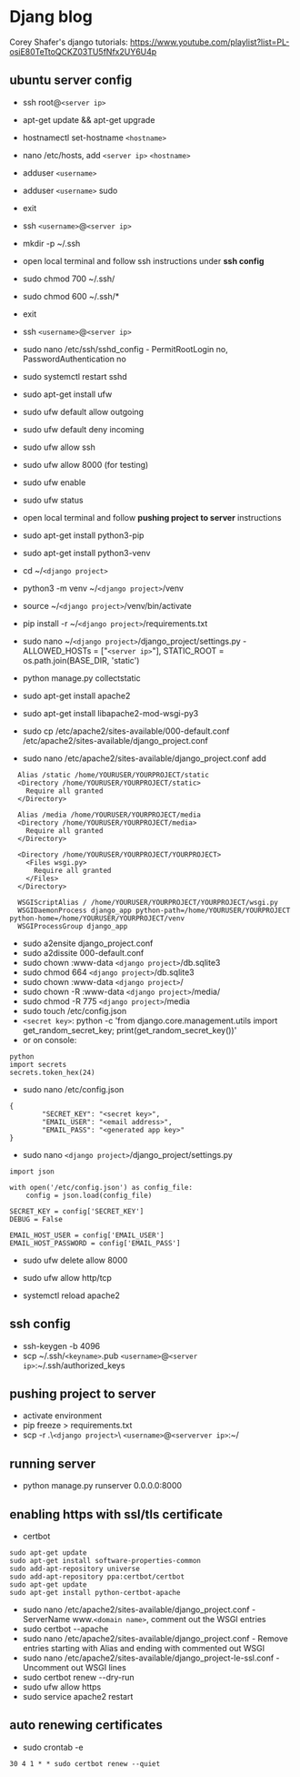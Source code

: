 # Djang blog

Corey Shafer's django tutorials: https://www.youtube.com/playlist?list=PL-osiE80TeTtoQCKZ03TU5fNfx2UY6U4p

## ubuntu server config

* ssh root@`<server ip>`
* apt-get update && apt-get upgrade
* hostnamectl set-hostname `<hostname>`
* nano /etc/hosts, add `<server ip>` `<hostname>`
* adduser `<username>`
* adduser `<username>` sudo
* exit
* ssh `<username>`@`<server ip>`
* mkdir -p ~/.ssh

* open local terminal and follow ssh instructions under **ssh config**

* sudo chmod 700 ~/.ssh/
* sudo chmod 600 ~/.ssh/*
* exit
* ssh `<username>`@`<server ip>`
* sudo nano /etc/ssh/sshd_config - PermitRootLogin no, PasswordAuthentication no
* sudo systemctl restart sshd

* sudo apt-get install ufw
* sudo ufw default allow outgoing
* sudo ufw default deny incoming
* sudo ufw allow ssh
* sudo ufw allow 8000 (for testing)
* sudo ufw enable
* sudo ufw status

* open local terminal and follow **pushing project to server** instructions

* sudo apt-get install python3-pip
* sudo apt-get install python3-venv
* cd ~/`<django project>`
* python3 -m venv ~/`<django project>`/venv
* source ~/`<django project>`/venv/bin/activate
* pip install -r ~/`<django project>`/requirements.txt
* sudo nano ~/`<django project>`/django_project/settings.py - ALLOWED_HOSTs = ["`<server ip>`"], STATIC_ROOT = os.path.join(BASE_DIR, 'static')
* python manage.py collectstatic

* sudo apt-get install apache2
* sudo apt-get install libapache2-mod-wsgi-py3
* sudo cp /etc/apache2/sites-available/000-default.conf /etc/apache2/sites-available/django_project.conf
* sudo nano /etc/apache2/sites-available/django_project.conf add 

```
  Alias /static /home/YOURUSER/YOURPROJECT/static
  <Directory /home/YOURUSER/YOURPROJECT/static>
    Require all granted
  </Directory>

  Alias /media /home/YOURUSER/YOURPROJECT/media
  <Directory /home/YOURUSER/YOURPROJECT/media>
    Require all granted
  </Directory>

  <Directory /home/YOURUSER/YOURPROJECT/YOURPROJECT>
    <Files wsgi.py>
      Require all granted
    </Files>
  </Directory>

  WSGIScriptAlias / /home/YOURUSER/YOURPROJECT/YOURPROJECT/wsgi.py
  WSGIDaemonProcess django_app python-path=/home/YOURUSER/YOURPROJECT python-home=/home/YOURUSER/YOURPROJECT/venv
  WSGIProcessGroup django_app
```
* sudo a2ensite django_project.conf
* sudo a2dissite 000-default.conf
* sudo chown :www-data `<django project>`/db.sqlite3
* sudo chmod 664 `<django project>`/db.sqlite3
* sudo chown :www-data `<django project>`/
* sudo chown -R :www-data `<django project>`/media/
* sudo chmod -R 775 `<django project>`/media
* sudo touch /etc/config.json
* `<secret key>`: python -c 'from django.core.management.utils import get_random_secret_key; print(get_random_secret_key())'
* or on console:
```
python
import secrets
secrets.token_hex(24)
```
* sudo nano /etc/config.json
```
{
        "SECRET_KEY": "<secret key>",
        "EMAIL_USER": "<email address>",
        "EMAIL_PASS": "<generated app key>"
}
```

* sudo nano `<django project>`/django_project/settings.py
```
import json

with open('/etc/config.json') as config_file:
    config = json.load(config_file)

SECRET_KEY = config['SECRET_KEY']
DEBUG = False

EMAIL_HOST_USER = config['EMAIL_USER']
EMAIL_HOST_PASSWORD = config['EMAIL_PASS']
```
* sudo ufw delete allow 8000
* sudo ufw allow http/tcp

* systemctl reload apache2
## ssh config 

* ssh-keygen -b 4096
* scp ~/.ssh/`<keyname>`.pub `<username>`@`<server ip>`:~/.ssh/authorized_keys

## pushing project to server

* activate environment
* pip freeze > requirements.txt
* scp -r .\\`<django project>`\  `<username>`@`<serverver ip>`:~/

## running server
* python manage.py runserver 0.0.0.0:8000

## enabling https with ssl/tls certificate

* certbot
```
sudo apt-get update
sudo apt-get install software-properties-common
sudo add-apt-repository universe
sudo add-apt-repository ppa:certbot/certbot
sudo apt-get update
sudo apt-get install python-certbot-apache
```
* sudo nano /etc/apache2/sites-available/django_project.conf - ServerName www.`<domain name>`, comment out the WSGI entries
* sudo certbot --apache
* sudo nano /etc/apache2/sites-available/django_project.conf - Remove entries starting with Alias and ending with commented out WSGI
* sudo nano /etc/apache2/sites-available/django_project-le-ssl.conf - Uncomment out WSGI lines
* sudo certbot renew --dry-run
* sudo ufw allow https
* sudo service apache2 restart

## auto renewing certificates

* sudo crontab -e
```
30 4 1 * * sudo certbot renew --quiet
```
